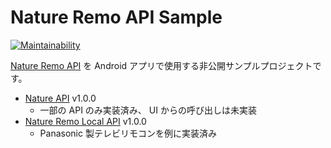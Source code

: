# Nature Remo API Sample

[![Maintainability](https://api.codeclimate.com/v1/badges/fa464814de8f55e9a62a/maintainability)](https://codeclimate.com/github/mizo0203/nature-remo-sample/maintainability)

[Nature Remo API](https://developer.nature.global) を Android アプリで使用する非公開サンプルプロジェクトです。

* [Nature API](http://swagger.nature.global) v1.0.0
    * 一部の API のみ実装済み、 UI からの呼び出しは未実装
* [Nature Remo Local API](http://local.swagger.nature.global) v1.0.0
    * Panasonic 製テレビリモコンを例に実装済み
